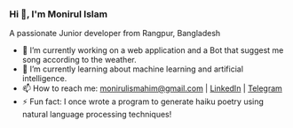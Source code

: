 <h3>Hi 👋, I'm Monirul Islam</h1>
A passionate Junior developer from Rangpur, Bangladesh

- 🔭 I’m currently working on a web application and a Bot that suggest me song according to the weather.
- 🌱 I’m currently learning about machine learning and artificial intelligence.
- 📫 How to reach me: monirulismahim@gmail.com | [LinkedIn](https://www.linkedin.com/in/monirulmahim/) | [Telegram](https://t.me/monirulismahim)
- ⚡ Fun fact: I once wrote a program to generate haiku poetry using natural language processing techniques!
